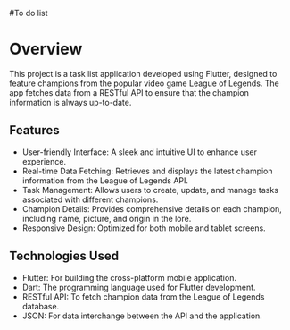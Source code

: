 #To do list
# Overview
This project is a task list application developed using Flutter, designed to feature champions from the popular video game League of Legends. The app fetches data from a RESTful API to ensure that the champion information is always up-to-date.

## Features
- User-friendly Interface: A sleek and intuitive UI to enhance user experience.
- Real-time Data Fetching: Retrieves and displays the latest champion information from the League of Legends API.
- Task Management: Allows users to create, update, and manage tasks associated with different champions.
- Champion Details: Provides comprehensive details on each champion, including name, picture, and origin in the lore.
- Responsive Design: Optimized for both mobile and tablet screens.


## Technologies Used
- Flutter: For building the cross-platform mobile application.
- Dart: The programming language used for Flutter development.
- RESTful API: To fetch champion data from the League of Legends database.
- JSON: For data interchange between the API and the application.

